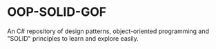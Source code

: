 # OOP-SOLID-GOF
An C# repository of design patterns, object-oriented programming and "SOLID" principles to learn and explore easily.
